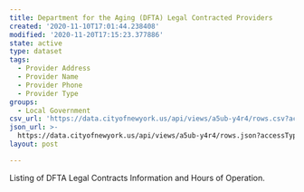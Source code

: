 ```yaml
---
title: Department for the Aging (DFTA) Legal Contracted Providers
created: '2020-11-10T17:01:44.238408'
modified: '2020-11-20T17:15:23.377886'
state: active
type: dataset
tags:
  - Provider Address
  - Provider Name
  - Provider Phone
  - Provider Type
groups:
  - Local Government
csv_url: 'https://data.cityofnewyork.us/api/views/a5ub-y4r4/rows.csv?accessType=DOWNLOAD'
json_url: >-
  https://data.cityofnewyork.us/api/views/a5ub-y4r4/rows.json?accessType=DOWNLOAD
layout: post

---
```

Listing of DFTA Legal Contracts Information and Hours of Operation.
